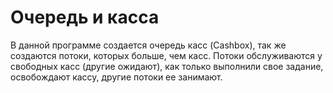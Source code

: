# Очередь и касса

В данной программе создается очередь касс (Cashbox), так же создаются потоки, которых больше, чем касс.
    Потоки обслуживаются у свободных касс (другие ожидают), как только выполнили свое задание, освобождают кассу, 
    другие потоки ее занимают.
